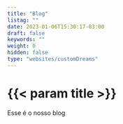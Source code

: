 ```yaml
---
title: "Blog"
listag: ""
date: 2023-01-06T15:30:17-03:00
draft: false
keywords: ""
weight: 0
hidden: false
type: "websites/customDreams"
---
```

# {{< param title >}}

Esse é o nosso blog